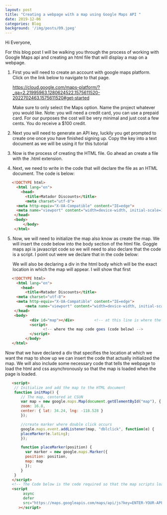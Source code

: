 ```yaml
---
layout: post
title: "Creating a webpage with a map using Google Maps API "
date: 2019-12-06
categories: Blog
background: '/img/posts/09.jpeg'
---
```


Hi Everyone, 

For this blog post I will be walking you through the process of working with Google Maps api and creating an html file that will display a map on a webpage.

1. First you will need to create an account with google maps platform. Click on the link below to navigate to that page.

     https://cloud.google.com/maps-platform/?_ga=2.21995963.1280624522.1575611520-2022702463.1575611520#get-started
     
     Make sure to only select the Maps option.
     Name the project whatever you would like.
       Note: you will need a credit card, you can use a prepaid card. For our purposes the cost will be very minimal and just cost a few cents. You do receive a $100 credit.

2. Next you will need to generate an API key, luckily you get prompted to create one once you have finished signing up. Copy the key into a text document as we will be using it for this tutorial

3. Now is the process of creating the HTML file. Go ahead an create a file with the .html extension. 

4. Next, we need to write in the code that will declare the file as an HTML document. The code is below:
```html
   <!DOCTYPE html>
     <html lang="en">
       <head>
         <title>Matador Discounts</title>
         <meta charset="utf-8">
  	 <meta http-equiv="X-UA-Compatible" content="IE=edge">
	 <meta name="viewport" content="width=device-width, initial-scale=1">
 	</head>  
  	<body>
        </body>
    </html>
```

5. Now, we will need to initialize the map also know as create the map. We will insert the code below into the body section of the html file. Goggle maps api is javascript code so we will need to also declare that the code is a script. I point out were we declare that in the code below:

   We will also be declaring a div in the html body which will be the exact location in which the map will appear. I will show that first
```html
   <!DOCTYPE html>
     <html lang="en">
       <head>
         <title>Matador Discounts</title>
	 <meta charset="utf-8">
  	 <meta http-equiv="X-UA-Compatible" content="IE=edge">
         <meta name="viewport" content="width=device-width, initial-scale=1">
 	</head>  
  	<body>
           <div id="map"></div>         <!-- at this line is where the map is generated -->
           <script>
		         <!-- where the map code goes (code below) -->
           </script>
         </body>
   </html>
```

   Now that we have declared a div that specifies the location at which we want the map to show up we can insert the code that actually initialized the map. We will also include some necessary code that tells the webpage to load the html and css asynchronously so that the map is loaded when the page is loaded.
   
```html   
   <script>
    // Initialize and add the map to the HTML document
    function initMap() {
       // The map, centered at CSUN
       var map = new google.maps.Map(document.getElementById("map"), {
       zoom: 16.8,
       center: { lat: 34.24, lng: -118.528 }
       });

       //create marker where double click occurs
       google.maps.event.addListener(map, "dblclick", function(e) {
       placeMarker(e.latLng);
       });

       function placeMarker(position) {
         var marker = new google.maps.Marker({
         position: position,
         map: map
         });
       }
    }
   </script>
   <!-- The Code below is the code required so that the map scripts load asynchronously with the html you will also need the app key that you requested when you first created an account-->
   <script
        async
        defer
        src="https://maps.googleapis.com/maps/api/js?key=ENTER-YOUR-APP-KEY-HERE&callback=initMap"
      ></script>
```

